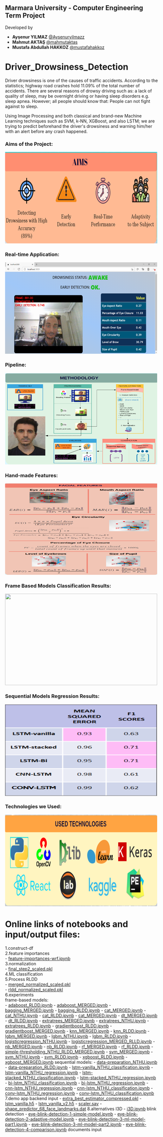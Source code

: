 ## Marmara University - Computer Engineering Term Project

Developed by 

- **Ayşenur YILMAZ** [@Aysenuryilmazz](https://github.com/Aysenuryilmazz)
- **Mahmut AKTAŞ** [@mahmutaktas](https://github.com/mahmutaktas)
- **Mustafa Abdullah HAKKOZ** [@mustafahakkoz](https://github.com/mustafahakkoz)

# Driver_Drowsiness_Detection

Driver drowsiness is one of the causes of traffic accidents. According to the statistics; highway road crashes hold 11.09% of the total number of accidents. There are several reasons of drowsy driving such as: a lack of quality of sleep, may be overnight driving or having sleep disorders e.g. sleep apnea. However; all people should know that: People can not fight against to sleep. 

Using Image Processing and both classical and brand-new Machine Learning techniques such as SVM, k-NN, XGBoost, and also LSTM; we are trying to predict beforehand the driver's drowsiness and warning him/her with an alert before any crash happened. 

### Aims of the Project:

<img src="https://github.com/Aysenuryilmazz/Driver_Drowsiness_Detection/blob/hakkoz/images/aims.png" width="500" height="300" />  

### Real-time Application:

<img src="https://github.com/Aysenuryilmazz/Driver_Drowsiness_Detection/blob/hakkoz/images/app.png" width="500" height="300" />  

### Pipeline:

<img src="https://github.com/Aysenuryilmazz/Driver_Drowsiness_Detection/blob/hakkoz/images/methodology.png" width="500" height="300" />  

### Hand-made Features:

<img src="https://github.com/Aysenuryilmazz/Driver_Drowsiness_Detection/blob/hakkoz/images/features.png" width="500" height="300" />  

### Frame Based Models Classification Results:

<img src="https://github.com/Aysenuryilmazz/Driver_Drowsiness_Detection/blob/hakkoz/images/framebasedresults.png" width="500" height="300" />  

### Sequential Models Regression Results:

<img src="https://github.com/Aysenuryilmazz/Driver_Drowsiness_Detection/blob/hakkoz/images/sequentialresults.png" width="500" height="300" />

### Technologies we Used:

<img src="https://github.com/Aysenuryilmazz/Driver_Drowsiness_Detection/blob/hakkoz/images/technologies.png" width="500" height="300" />

# Online links of notebooks and input/output files:

1.construct-df  
2.feature importances  
    - [feature-importances-wrf.ipynb](https://www.kaggle.com/hakkoz/feature-importances-wrf?scriptVersionId=34271902)  
3.normalization  
    - [final_step2_scaled.pkl](https://drive.google.com/file/d/1C2LJzimJQrjW0x_dymkIGsxlxycL1Wxe/view?usp=sharing)  
4.ML classification  
5.Process RLDD  
    - [merged_normalized_scaled.pkl](https://drive.google.com/file/d/1kuchEW2wRLup1veVM8M01ilE5R9LbjTC/view?usp=sharing)  
    - [rldd_normalized_scaled.pkl](https://drive.google.com/file/d/11H8Duy34HDfgpTX6RuGhD86eBVbv4wAq/view?usp=sharing)  
6.experiments  
    frame-based models:  
        - [adaboost_RLDD.ipynb](https://www.kaggle.com/aysenur95/ddd-1-adaboost?scriptVersionId=50447882)
        - [adaboost_MERGED.ipynb](https://www.kaggle.com/ayenurylmaz/ddd-1-merged-adaboost?scriptVersionId=50448464)
        - [bagging_MERGED.ipynb](https://www.kaggle.com/mahmutaktas/bagging?scriptVersionId=50660571)
        - [bagging_RLDD.ipynb](https://www.kaggle.com/mahmutaktas/bagging?scriptVersionId=50663317)
        - [cat_MERGED.ipynb](https://www.kaggle.com/areukolateamleader/ddd-cat-merged?scriptVersionId=54162298)
        - [cat_NTHU.ipynb](https://www.kaggle.com/hakkoz/ddd-cat?scriptVersionId=46086747)
        - [cat_RLDD.ipynb](https://www.kaggle.com/areukolateamleader/ddd-cat-rldd?scriptVersionId=50466489)
        - [cat_MERGED.ipynb](https://www.kaggle.com/hakkoz/ddd-cat-merged?scriptVersionId=51105945)
        - [dt_MERGED.ipynb](https://www.kaggle.com/hakkoz/ddd-dt-merged?scriptVersionId=50861654)
        - [dt_RLDD.ipynb](https://www.kaggle.com/areukolateamleader/ddd-dt-rldd?scriptVersionId=50861827)
        - [extratrees_MERGED.ipynb](https://www.kaggle.com/mahmutaktas/extratrees-merged?scriptVersionId=51219411)
        - [extratrees_NTHU.ipynb](https://www.kaggle.com/mahmutaktas/extratrees-merged?scriptVersionId=46607446)
        - [extratrees_RLDD.ipynb](https://www.kaggle.com/mahmutaktas/extratrees-merged?scriptVersionId=51197949)
        - [gradientboost_RLDD.ipynb](https://www.kaggle.com/aysenur95/ddd-3-gradientboost?scriptVersionId=50668573)
        - [gradientboost_MERGED.ipynb](https://www.kaggle.com/ayenurylmaz/ddd-3-merged-gradientboost?scriptVersionId=50668190)
        - [knn_MERGED.ipynb](https://www.kaggle.com/hakkoz/ddd-knn-merged?scriptVersionId=51032671)
        - [knn_RLDD.ipynb](https://www.kaggle.com/areukolateamleader/ddd-knn-rldd?scriptVersionId=51032718)
        - [lgbm_MERGED.ipynb](https://www.kaggle.com/hakkoz/ddd-lgbm-merged?scriptVersionId=50646572)
        - [lgbm_NTHU.ipynb](https://www.kaggle.com/hakkoz/ddd-lgbm?scriptVersionId=46157187)
        - [lgbm_RLDD.ipynb](https://www.kaggle.com/hakkoz/ddd-lgbm-rldd?scriptVersionId=50571554)
        - [logisticregression_NTHU.ipynb](https://www.kaggle.com/mahmutaktas/logistic-regression?scriptVersionId=46107245)
        - [logisticregression_MERGED_RLLD.ipynb](https://www.kaggle.com/mahmutaktas/logistic-regression?scriptVersionId=50580265)
        - [nb_MERGED.ipynb](https://www.kaggle.com/hakkoz/ddd-nb-merged?scriptVersionId=50895396)
        - [nb_RLDD.ipynb](https://www.kaggle.com/areukolateamleader/ddd-nb-rldd?scriptVersionId=50895404)
        - [rf_MERGED.ipynb](https://www.kaggle.com/hakkoz/ddd-rf-merged?scriptVersionId=50484514)
        - [rf_RLDD.ipynb](https://www.kaggle.com/hakkoz/ddd-rf-rldd?scriptVersionId=50470032)
        - [simple-thresholding_NTHU_RLDD_MERGED.ipynb](https://www.kaggle.com/hakkoz/ddd-simple-thresholding?scriptVersionId=54076183)
        - [svm_MERGED.ipynb](https://www.kaggle.com/hakkoz/ddd-svm-merged?scriptVersionId=50777370)
        - [svm_NTHU.ipynb](https://www.kaggle.com/hakkoz/ddd-svm?scriptVersionId=46708013)
        - [svm_RLDD.ipynb](https://www.kaggle.com/areukolateamleader/ddd-svm-rldd?scriptVersionId=50777434)
        - [xgboost_RLDD.ipynb](https://www.kaggle.com/aysenur95/ddd-2-xgboost?scriptVersionId=50448417)
        - [xgboost_MERGED.ipynb](https://www.kaggle.com/ayenurylmaz/ddd-2-merged-xgboost?scriptVersionId=50461390)
    sequential models: 
        - [data-preparation_NTHU.ipynb](https://www.kaggle.com/hakkoz/ddd-data-preparation-nthu?scriptVersionId=51800323)
        - [data-preparation_RLDD.ipynb](https://www.kaggle.com/hakkoz/ddd-data-preparation-rldd?scriptVersionId=54229330)
        - [lstm-vanilla_NTHU_classification.ipynb](https://www.kaggle.com/mahmutaktas/ddd-lstm-vanilla?scriptVersionId=52379983)
        - [lstm-vanilla_NTHU_regression.ipynb](https://www.kaggle.com/mahmutaktas/ddd-lstm-vanilla?scriptVersionId=52176732)
        - [lstm-stacked_NTHU_classification.ipynb](https://www.kaggle.com/hakkoz/ddd-lstm-stacked-v2?scriptVersionId=54162148)
        - [lstm-stacked_NTHU_regression.ipynb]()
        - [bi-lstm_NTHU_classification.ipynb](https://www.kaggle.com/ayenurylmaz/new-bi-lstm?scriptVersionId=52379921)
        - [bi-lstm_NTHU_regression.ipynb](https://www.kaggle.com/ayenurylmaz/new-bi-lstm?scriptVersionId=52379921)
        - [cnn-lstm_NTHU_regression.ipynb]()
        - [cnn-lstm_NTHU_classification.ipynb]()
        - [conv-lstm_NTHU_regression.ipynb]()
        - [conv-lstm_NTHU_classification.ipynb]()
7.demo app
    backend
        input
            - [extra_best_estimator_compressed.pkl](https://drive.google.com/file/d/10sHLRFmnrN2DGokRhbxq6HIi5eV9dP-F/view?usp=sharing)
            - [lstm_vanilla.h5](https://drive.google.com/file/d/1q8_6beWeaJTrjRK70bmVGWB98C0KWUp9/view?usp=sharing)
            - [lstm_vanilla_v2.h5](https://drive.google.com/file/d/1R2aQ_3uHQ6CmPLtiWpxQ73zwlW93qAUG/view?usp=sharing)
            - [scaler.sav](https://drive.google.com/file/d/1vVQ74ceLrpgHEoe6KDKbtBV_OWZOiTGq/view?usp=sharing)
            - [shape_predictor_68_face_landmarks.dat](https://drive.google.com/file/d/1nMDw4F7V-8JD1OKjVymd1xYx3cTRjEw9/view?usp=sharing)
8.alternatives
    I3D
        - [i3D.ipynb](https://www.kaggle.com/hakkoz/i3d-mustafa?scriptVersionId=49546861)
    blink detection
        - [eye-blink-detection-1-simple-model.ipynb](https://www.kaggle.com/hakkoz/eye-blink-detection-1-simple-model)
        - [eye-blink-detection-2-adaptive-model.ipynb](https://www.kaggle.com/hakkoz/eye-blink-detection-2-adaptive-model-v2)
        - [eye-blink-detection-3-ml-model-part1.ipynb](https://www.kaggle.com/hakkoz/eye-blink-detection-3-ml-model-part1)
        - [eye-blink-detection-3-ml-model-part2.ipynb](https://www.kaggle.com/hakkoz/eye-blink-detection-3-ml-model-part2)
        - [eye-blink-detection-4-comparison.ipynb](https://www.kaggle.com/hakkoz/eye-blink-detection-4-comparison)
documents
input
